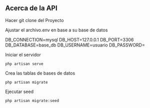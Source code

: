 
## Acerca de la API 

Hacer git clone del Proyecto

Ajustar el archivo.env en base a su base de datos

DB_CONNECTION=mysql
DB_HOST=127.0.0.1
DB_PORT=3306
DB_DATABASE=base_db
DB_USERNAME=usuario
DB_PASSWORD=

Iniciar el servidor 

	php artisan serve
    
Crea las tablas de bases de datos
	
	php artisan migrate
    
Ejecutar seed

    php artisan migrate:seed


